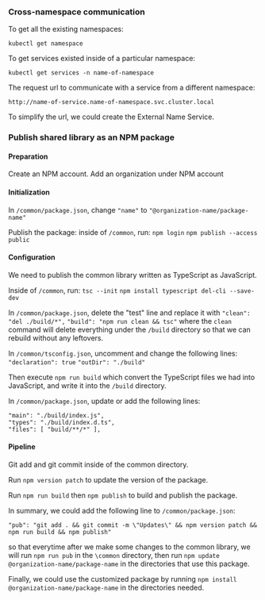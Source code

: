 ### Cross-namespace communication

To get all the existing namespaces:

```
kubectl get namespace
```

To get services existed inside of a particular namespace:

```
kubectl get services -n name-of-namespace
```

The request url to communicate with a service from a different namespace:

```
http://name-of-service.name-of-namespace.svc.cluster.local
```

To simplify the url, we could create the External Name Service.

### Publish shared library as an NPM package

#### Preparation

Create an NPM account. Add an organization under NPM account

#### Initialization

In `/common/package.json`, change `"name"` to `"@organization-name/package-name"`

Publish the package: inside of `/common`, run:
`npm login`
`npm publish --access public`

#### Configuration

We need to publish the common library written as TypeScript as JavaScript.

Inside of `/common`, run:
`tsc --init`
`npm install typescript del-cli --save-dev`

In `/common/package.json`, delete the "test" line and replace it with
`"clean": "del ./build/*",`
`"build": "npm run clean && tsc"`
where the `clean` command will delete everything under the `/build` directory so that we can rebuild without any leftovers.

In `/common/tsconfig.json`, uncomment and change the following lines:
`"declaration": true`
`"outDir": "./build"`

Then execute
`npm run build`
which convert the TypeScript files we had into JavaScript, and write it into the `/build` directory.

In `/common/package.json`, update or add the following lines:

```
"main": "./build/index.js",
"types": "./build/index.d.ts",
"files": [ "build/**/*" ],
```

#### Pipeline

Git add and git commit inside of the common directory.

Run `npm version patch` to update the version of the package.

Run `npm run build` then `npm publish` to build and publish the package.

In summary, we could add the following line to `/common/package.json`:

```
"pub": "git add . && git commit -m \"Updates\" && npm version patch && npm run build && npm publish"
```

so that everytime after we make some changes to the common library, we will run `npm run pub` in the `\common` directory, then run `npm update @organization-name/package-name` in the directories that use this package.

Finally, we could use the customized package by running
`npm install @organization-name/package-name`
in the directories needed.
